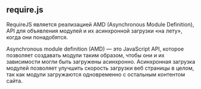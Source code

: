 ##  require.js

RequireJS является реализацией AMD (Asynchronous Module Definition), API для объявления модулей и их асинхронной загрузки «на лету», когда они понадобятся.

Asynchronous module definition (AMD) — это JavaScript API, которое позволяет создавать модули таким образом, чтобы они и их зависимости могли быть загружены асинхронно. Асинхронная загрузка модулей позволяет улучшить скорость загрузки веб страницы в целом, так как модули загружаются одновременно с остальным контентом сайта.
